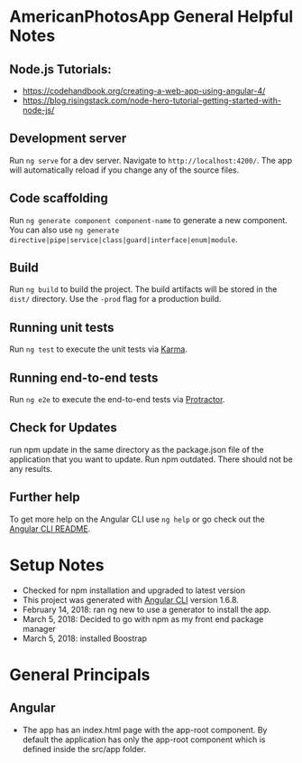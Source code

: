 # AmericanPhotosApp General Helpful Notes

## Node.js Tutorials:
* https://codehandbook.org/creating-a-web-app-using-angular-4/
* https://blog.risingstack.com/node-hero-tutorial-getting-started-with-node-js/

## Development server
Run `ng serve` for a dev server. Navigate to `http://localhost:4200/`. The app will automatically reload if you change any of the source files.

## Code scaffolding
Run `ng generate component component-name` to generate a new component. You can also use `ng generate directive|pipe|service|class|guard|interface|enum|module`.

## Build
Run `ng build` to build the project. The build artifacts will be stored in the `dist/` directory. Use the `-prod` flag for a production build.

## Running unit tests
Run `ng test` to execute the unit tests via [Karma](https://karma-runner.github.io).

## Running end-to-end tests
Run `ng e2e` to execute the end-to-end tests via [Protractor](http://www.protractortest.org/).

## Check for Updates
run npm update in the same directory as the package.json file of the application that you want to update.
Run npm outdated. There should not be any results.

## Further help
To get more help on the Angular CLI use `ng help` or go check out the [Angular CLI README](https://github.com/angular/angular-cli/blob/master/README.md).


# Setup Notes
* Checked for npm installation and upgraded to latest version
* This project was generated with [Angular CLI](https://github.com/angular/angular-cli) version 1.6.8.
* February 14, 2018: ran ng new <app> to use a generator to install the app.
* March 5, 2018: Decided to go with npm as my front end package manager
* March 5, 2018: installed Boostrap


# General Principals
## Angular
* The app has an index.html page with the app-root component. By default the application has only the app-root component which is defined inside the src/app folder. 